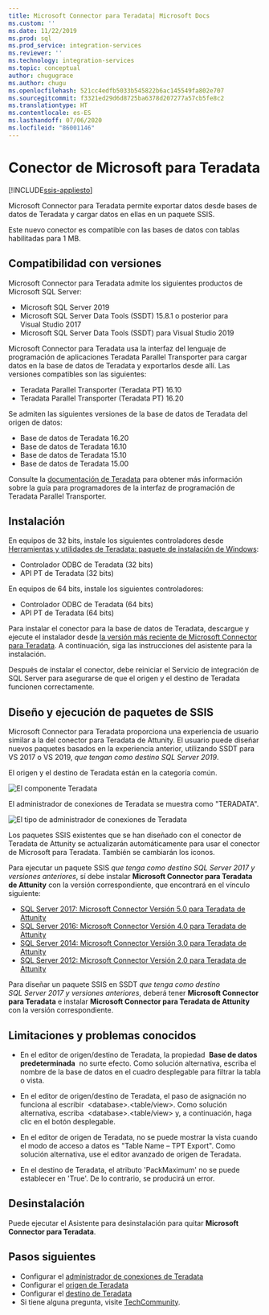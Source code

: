 ```yaml
---
title: Microsoft Connector para Teradata| Microsoft Docs
ms.custom: ''
ms.date: 11/22/2019
ms.prod: sql
ms.prod_service: integration-services
ms.reviewer: ''
ms.technology: integration-services
ms.topic: conceptual
author: chugugrace
ms.author: chugu
ms.openlocfilehash: 521cc4edfb5033b545822b6ac145549fa802e707
ms.sourcegitcommit: f3321ed29d6d8725ba6378d207277a57cb5fe8c2
ms.translationtype: HT
ms.contentlocale: es-ES
ms.lasthandoff: 07/06/2020
ms.locfileid: "86001146"
---
```

# <a name="microsoft-connector-for-teradata"></a>Conector de Microsoft para Teradata

[!INCLUDE[ssis-appliesto](../../includes/ssis-appliesto-ssvrpluslinux-asdb-asdw-xxx.md)]

Microsoft Connector para Teradata permite exportar datos desde bases de datos de Teradata y cargar datos en ellas en un paquete SSIS.

Este nuevo conector es compatible con las bases de datos con tablas habilitadas para 1 MB.

## <a name="version-support"></a>Compatibilidad con versiones

Microsoft Connector para Teradata admite los siguientes productos de Microsoft SQL Server:

- Microsoft SQL Server 2019
- Microsoft SQL Server Data Tools (SSDT) 15.8.1 o posterior para Visual Studio 2017
- Microsoft SQL Server Data Tools (SSDT) para Visual Studio 2019

Microsoft Connector para Teradata usa la interfaz del lenguaje de programación de aplicaciones Teradata Parallel Transporter para cargar datos en la base de datos de Teradata y exportarlos desde allí. Las versiones compatibles son las siguientes:

- Teradata Parallel Transporter (Teradata PT) 16.10
- Teradata Parallel Transporter (Teradata PT) 16.20

Se admiten las siguientes versiones de la base de datos de Teradata del origen de datos:

- Base de datos de Teradata 16.20
- Base de datos de Teradata 16.10
- Base de datos de Teradata 15.10
- Base de datos de Teradata 15.00

Consulte la [documentación de Teradata](https://docs.teradata.com/) para obtener más información sobre la guía para programadores de la interfaz de programación de Teradata Parallel Transporter.

## <a name="installation"></a>Instalación

En equipos de 32 bits, instale los siguientes controladores desde [Herramientas y utilidades de Teradata: paquete de instalación de Windows](https://downloads.teradata.com/download/tools/teradata-tools-and-utilities-windows-installation-package):

- Controlador ODBC de Teradata (32 bits)
- API PT de Teradata (32 bits)

En equipos de 64 bits, instale los siguientes controladores:

- Controlador ODBC de Teradata (64 bits)
- API PT de Teradata (64 bits)

Para instalar el conector para la base de datos de Teradata, descargue y ejecute el instalador desde [la versión más reciente de Microsoft Connector para Teradata](https://www.microsoft.com/download/details.aspx?id=100599). A continuación, siga las instrucciones del asistente para la instalación.

Después de instalar el conector, debe reiniciar el Servicio de integración de SQL Server para asegurarse de que el origen y el destino de Teradata funcionen correctamente.

## <a name="design-and-execute-ssis-packages"></a>Diseño y ejecución de paquetes de SSIS

Microsoft Connector para Teradata proporciona una experiencia de usuario similar a la del conector para Teradata de Attunity. El usuario puede diseñar nuevos paquetes basados en la experiencia anterior, utilizando SSDT para VS 2017 o VS 2019, *que tengan como destino SQL Server 2019*.

El origen y el destino de Teradata están en la categoría común.

![El componente Teradata](media/teradata-component.png)

El administrador de conexiones de Teradata se muestra como "TERADATA".

![El tipo de administrador de conexiones de Teradata](media/teradata-connection-manager-type.png)

Los paquetes SSIS existentes que se han diseñado con el conector de Teradata de Attunity se actualizarán automáticamente para usar el conector de Microsoft para Teradata. También se cambiarán los iconos.

Para ejecutar un paquete SSIS *que tenga como destino SQL Server 2017 y versiones anteriores*, sí debe instalar **Microsoft Connector para Teradata de Attunity** con la versión correspondiente, que encontrará en el vínculo siguiente:

- [SQL Server 2017: Microsoft Connector Versión 5.0 para Teradata de Attunity](https://www.microsoft.com/download/details.aspx?id=55179)
- [SQL Server 2016: Microsoft Connector Versión 4.0 para Teradata de Attunity](https://www.microsoft.com/download/details.aspx?id=52950)
- [SQL Server 2014: Microsoft Connector Versión 3.0 para Teradata de Attunity](https://www.microsoft.com/download/details.aspx?id=44582)
- [SQL Server 2012: Microsoft Connector Versión 2.0 para Teradata de Attunity](https://www.microsoft.com/download/details.aspx?id=29283)

Para diseñar un paquete SSIS en SSDT *que tenga como destino SQL Server 2017 y versiones anteriores*, deberá tener **Microsoft Connector para Teradata** e instalar **Microsoft Connector para Teradata de Attunity** con la versión correspondiente.

## <a name="limitationsandknownissues"></a>Limitaciones y problemas conocidos

- En el editor de origen/destino de Teradata, la propiedad  **Base de datos predeterminada**  no surte efecto. Como solución alternativa, escriba el nombre de la base de datos en el cuadro desplegable para filtrar la tabla o vista.

- En el editor de origen/destino de Teradata, el paso de asignación no funciona al escribir  \<database>.<table/view>. Como solución alternativa, escriba  \<database>.<table/view> y, a continuación, haga clic en el botón desplegable.

- En el editor de origen de Teradata, no se puede mostrar la vista cuando el modo de acceso a datos es "Table Name – TPT Export". Como solución alternativa, use el editor avanzado de origen de Teradata.

- En el destino de Teradata, el atributo 'PackMaximum' no se puede establecer en 'True'. De lo contrario, se producirá un error.

## <a name="uninstallation"></a>Desinstalación

Puede ejecutar el Asistente para desinstalación para quitar **Microsoft Connector para Teradata**.

## <a name="next-steps"></a>Pasos siguientes

- Configurar el [administrador de conexiones de Teradata](teradata-connection-manager.md)
- Configurar el [origen de Teradata](teradata-source.md)
- Configurar el [destino de Teradata](teradata-destination.md)
- Si tiene alguna pregunta, visite [TechCommunity](https://aka.ms/AA6iwdw).
